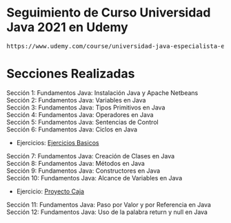 # Seguimiento de Curso Universidad Java 2021 en Udemy
<pre>https://www.udemy.com/course/universidad-java-especialista-en-java-desde-cero-a-master/</pre>


# Secciones Realizadas<br>
<p>
Sección 1: Fundamentos Java: Instalación Java y Apache Netbeans<br>
Sección 2: Fundamentos Java: Variables en Java<br>
Sección 3: Fundamentos Java: Tipos Primitivos en Java<br>
Sección 4: Fundamentos Java: Operadores en Java<br>
Sección 5: Fundamentos Java: Sentencias de Control<br>
Sección 6: Fundamentos Java: Ciclos en Java
</p>

+ Ejercicios:
[Ejercicios Basicos](https://github.com/GusES/CursoJava-Comienzo)

<p>
Sección 7: Fundamentos Java: Creación de Clases en Java<br>
Sección 8: Fundamentos Java: Métodos en Java<br>
Sección 9: Fundamentos Java: Constructores en Java<br>
Sección 10: Fundamentos Java: Alcance de Variables en Java
</p>

+ Ejercicio:
[Proyecto Caja](https://github.com/GusES/CursoJava-Caja)

<p>
  Sección 11: Fundamentos Java: Paso por Valor y por Referencia en Java<br>
  Sección 12: Fundamentos Java: Uso de la palabra return y null en Java<br>
</p>

